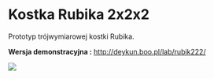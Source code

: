 # Kostka Rubika 2x2x2

Prototyp trójwymiarowej kostki Rubika.

**Wersja demonstracyjna :** http://deykun.boo.pl/lab/rubik222/

![](http://deykun.boo.pl/lab/rubik222/rubikcube.gif)